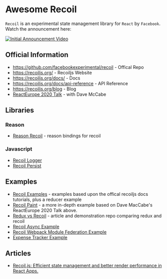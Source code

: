 # Awesome Recoil

`Recoil` is an experimental state management library for `React` by `Facebook`. Watch the announcement here:

[![Initial Announcement Video](http://img.youtube.com/vi/_ISAA_Jt9kI/0.jpg)](http://www.youtube.com/watch?v=_ISAA_Jt9kI "Recoil React")

## Official Information
- https://github.com/facebookexperimental/recoil - Offical Repo
- https://recoiljs.org/ - Recoiljs Website
- https://recoiljs.org/docs/ - Docs
- https://recoiljs.org/docs/api-reference - API Reference
- https://recoiljs.org/blog - Blog
- [ReactEurope 2020 Talk](https://www.youtube.com/watch?v=_ISAA_Jt9kI) - with Dave McCabe

## Libraries

### Reason
- [Reason Recoil](https://github.com/bloodyowl/reason-recoil) - reason bindings for recoil

### Javascript
- [Recoil Logger](https://github.com/polemius/recoil-logger)
- [Recoil Persist](https://github.com/polemius/recoil-persist)

## Examples
- [Recoil Examples](https://github.com/GeoffCox/recoil-examples) - examples based upon the offical recoiljs docs tutorials, plus a reducer example
- [Recoil Paint](https://github.com/JimLiu/recoil-paint) - a more in-depth example based on Dave MacCabe's ReactEurope 2020 Talk above.
- [Redux vs Recoil](https://github.com/chandan-reddy-k/redux-vs-recoil-example) - article and demonstration repo comparing redux and recoil 
- [Recoil Async Example](https://github.com/shubhaemk/recoil-async-example)
- [Recoil Webpack Module Federation Example](https://github.com/jherr/wp5-recoil)
- [Expense Tracker Example](https://github.com/japiirainen/recoilJS-expense-tracker)

## Articles
- [Recoil.js: Efficient state management and better render performance in React Apps.](http://medium.com/@sk950121/recoil-js-efficient-state-management-and-better-render-performance-in-react-apps-f3aaf7df96ba)
